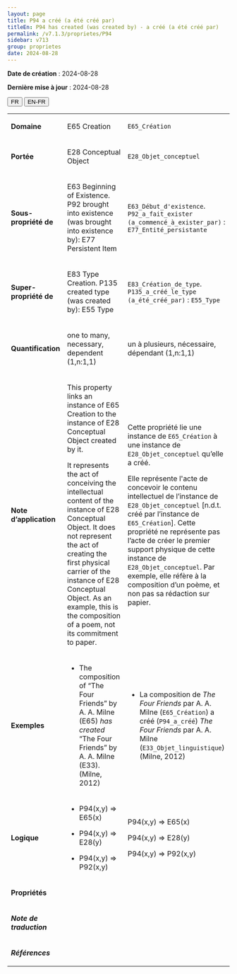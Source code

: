 ```yaml
---
layout: page
title: P94 a créé (a été créé par)
titleEn: P94 has created (was created by) - a créé (a été créé par)
permalink: /v7.1.3/proprietes/P94
sidebar: v713
group: proprietes
date: 2024-08-28
---
```


**Date de création** : 2024-08-28

**Dernière mise à jour** : 2024-08-28

<div class="lang-buttons">
 <button id="fr" class="activate">FR</button>
 <button id="en-fr">EN-FR</button>
</div>

<table>
<tbody>
<tr>
<td><p><strong>Domaine</strong></p></td>
<td class="en">
<p>E65 Creation</p>
</td>
<td>
<p><code class="language-plaintext highlighter-rouge">E65_Création</code> </p>
</td>
</tr>
<tr>
<td><p><strong>Portée</strong></p></td>
<td class="en">
<p>E28 Conceptual Object</p>
</td>
<td>
<p><code class="language-plaintext highlighter-rouge">E28_Objet_conceptuel</code> </p>
</td>
</tr>
<tr>
<td><p><strong>Sous-propriété de</strong></p></td>
<td class="en">
<p>E63 Beginning of Existence. P92 brought into existence (was brought into existence by): E77 Persistent Item</p>
</td>
<td>
<p><code class="language-plaintext highlighter-rouge">E63_Début_d'existence</code>. <code class="language-plaintext highlighter-rouge">P92_a_fait_exister (a_commencé_à_exister_par)</code> : <code class="language-plaintext highlighter-rouge">E77_Entité_persistante</code> </p>
</td>
</tr>
<tr>
<td><p><strong>Super-propriété de</strong></p></td>
<td class="en">
<p>E83 Type Creation. P135 created type (was created by): E55 Type</p>
</td>
<td>
<p><code class="language-plaintext highlighter-rouge">E83_Création_de_type</code>. <code class="language-plaintext highlighter-rouge">P135_a_créé_le_type (a_été_créé_par)</code> : <code class="language-plaintext highlighter-rouge">E55_Type</code> </p>
</td>
</tr>
<tr>
<td><p><strong>Quantification</strong></p></td>
<td class="en">
<p>one to many, necessary, dependent (1,n:1,1)</p>
</td>
<td>
<p>un à plusieurs, nécessaire, dépendant (1,n:1,1)</p>
</td>
</tr>
<tr>
<td><p><strong>Note d’application</strong></p></td>
<td class="en">
<p>This property links an instance of E65 Creation to the instance of E28 Conceptual Object created by it. </p>
<p>It represents the act of conceiving the intellectual content of the instance of E28 Conceptual Object. It does not represent the act of creating the first physical carrier of the instance of E28 Conceptual Object. As an example, this is the composition of a poem, not its commitment to paper.</p>
</td>
<td>
<p>Cette propriété lie une instance de <code class="language-plaintext highlighter-rouge">E65_Création</code> à une instance de <code class="language-plaintext highlighter-rouge">E28_Objet_conceptuel</code> qu’elle a créé.</p>
<p>Elle représente l'acte de concevoir le contenu intellectuel de l’instance de <code class="language-plaintext highlighter-rouge">E28_Objet_conceptuel</code> [n.d.t. créé par l’instance de <code class="language-plaintext highlighter-rouge">E65_Création</code>]. Cette propriété ne représente pas l’acte de créer le premier support physique de cette instance de <code class="language-plaintext highlighter-rouge">E28_Objet_conceptuel</code>. Par exemple, elle réfère à la composition d’un poème, et non pas sa rédaction sur papier.</p>
</td>
</tr>
<tr>
<td><p><strong>Exemples</strong></p></td>
<td class="en">
<ul>
<li><p>The composition of “The Four Friends” by A. A. Milne (E65) <em>has created </em>“The Four Friends” by A. A. Milne (E33). (Milne, 2012)</p>
</li>
</ul>
</td>
<td>
<ul>
<li><p>La composition de <em>The Four Friends</em> par A. A. Milne (<code class="language-plaintext highlighter-rouge">E65_Création</code>) a créé (<code class="language-plaintext highlighter-rouge">P94_a_créé</code>) <em>The Four Friends</em> par A. A. Milne (<code class="language-plaintext highlighter-rouge">E33_Objet_linguistique</code>) (Milne, 2012)</p>
</li>
</ul>
</td>
</tr>
<tr>
<td><p><strong>Logique</strong></p></td>
<td class="en">
<ul>
<li><p>P94(x,y) ⇒ E65(x)</p>
</li>
<li><p>P94(x,y) ⇒ E28(y) </p>
</li>
<li><p>P94(x,y) ⇒ P92(x,y)</p>
</li>
</ul>
</td>
<td>
<p>P94(x,y) ⇒ E65(x)</p>
<p>P94(x,y) ⇒ E28(y)</p>
<p>P94(x,y) ⇒ P92(x,y)</p>
</td>
</tr>
<tr>
<td><p><strong>Propriétés</strong></p></td>
<td class="en">
</td>
<td>
</td>
</tr>
<tr>
<td><p><strong><em>Note de traduction</em></strong></p></td>
<td colspan="2">
</td>
</tr>
<tr>
<td><p><strong><em>Références</em></strong></p></td>
<td colspan="2">
<p><em></em></p>
</td>
</tr>
</tbody>
</table>
